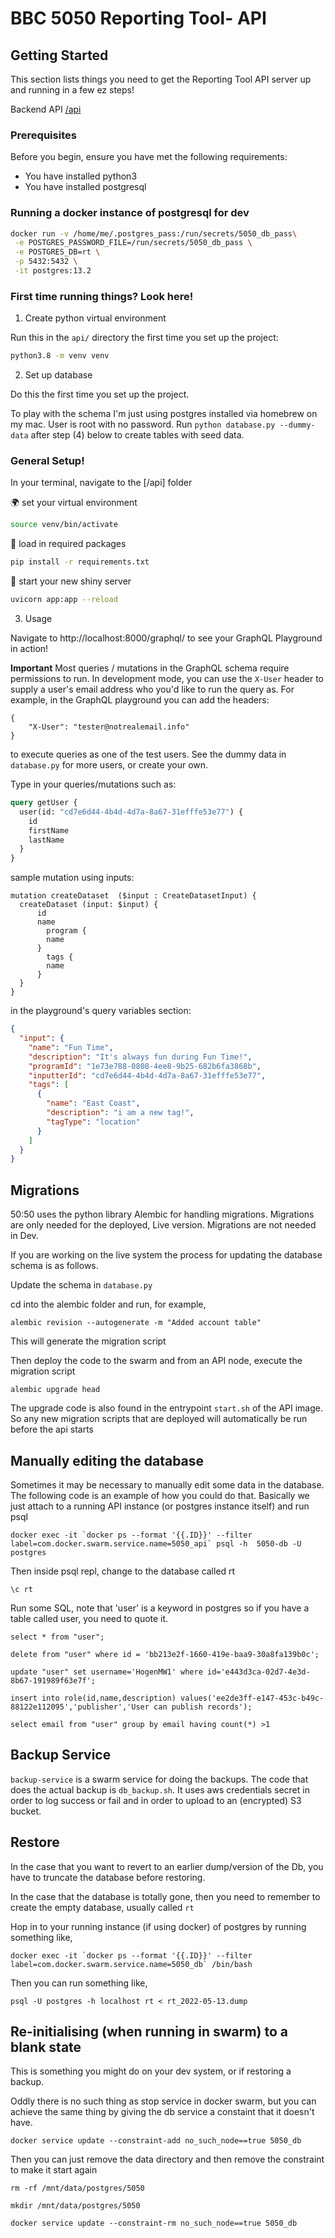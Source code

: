 # BBC 5050 Reporting Tool- API

## Getting Started

This section lists things you need to get the Reporting Tool API server up and running in a few ez steps!

Backend API
[/api](api)

### Prerequisites

Before you begin, ensure you have met the following requirements:

- You have installed python3
- You have installed postgresql

### Running a docker instance of postgresql for dev

```bash
docker run -v /home/me/.postgres_pass:/run/secrets/5050_db_pass\
 -e POSTGRES_PASSWORD_FILE=/run/secrets/5050_db_pass \
 -e POSTGRES_DB=rt \
 -p 5432:5432 \
 -it postgres:13.2
```

### First time running things? Look here!

1. Create python virtual environment

Run this in the `api/` directory the first time you set up the project:

```bash
python3.8 -m venv venv
```

2. Set up database

Do this the first time you set up the project.

To play with the schema I'm just using postgres installed via homebrew on my mac. User is root with no password. Run `python database.py --dummy-data` after step (4) below to create tables with seed data.

### General Setup!

In your terminal, navigate to the [/api] folder

🌍 set your virtual environment

```bash
source venv/bin/activate
```

🚧 load in required packages

```bash
pip install -r requirements.txt
```

🏁 start your new shiny server

```bash
uvicorn app:app --reload
```

3. Usage

Navigate to http://localhost:8000/graphql/ to see your GraphQL Playground in action!

**Important** Most queries / mutations in the GraphQL schema require permissions to run.
In development mode, you can use the `X-User` header to supply a user's email address who
you'd like to run the query as. For example, in the GraphQL playground you can add the headers:

```
{
    "X-User": "tester@notrealemail.info"
}
```

to execute queries as one of the test users.
See the dummy data in `database.py` for more users, or create your own.

Type in your queries/mutations such as:

```graphql
query getUser {
  user(id: "cd7e6d44-4b4d-4d7a-8a67-31efffe53e77") {
    id
    firstName
    lastName
  }
}
```

sample mutation using inputs:

```
mutation createDataset  ($input : CreateDatasetInput) {
  createDataset (input: $input) {
      id
      name
    	program {
        name
      }
    	tags {
        name
      }
  }
}
```

in the playground's query variables section:

```json
{
  "input": {
    "name": "Fun Time",
    "description": "It's always fun during Fun Time!",
    "programId": "1e73e788-0808-4ee8-9b25-682b6fa3868b",
    "inputterId": "cd7e6d44-4b4d-4d7a-8a67-31efffe53e77",
    "tags": [
      {
        "name": "East Coast",
        "description": "i am a new tag!",
        "tagType": "location"
      }
    ]
  }
}
```

## Migrations

50:50 uses the python library Alembic for handling migrations. Migrations are only needed for the deployed, Live version. Migrations are not needed in Dev.

If you are working on the live system the process for updating the database schema is as follows. 

Update the schema in `database.py`

cd into the alembic folder and run, for example,

    alembic revision --autogenerate -m "Added account table"

This will generate the migration script

Then deploy the code to the swarm and from an API node, execute the migration script

    alembic upgrade head

The upgrade code is also found in the entrypoint `start.sh` of the API image. So any new migration scripts that are deployed will automatically be run before the api starts

## Manually editing the database

Sometimes it may be necessary to manually edit some data in the database.  The following code is an example of how you could do that. Basically we just attach to a running API instance (or postgres instance itself) and run psql

    docker exec -it `docker ps --format '{{.ID}}' --filter label=com.docker.swarm.service.name=5050_api` psql -h  5050-db -U postgres

Then inside psql repl, change to the database called rt

    \c rt

Run some SQL, note that 'user' is a keyword in postgres so if you have a table called user, you need to quote it.

    select * from "user";
    
    delete from "user" where id = 'bb213e2f-1660-419e-baa9-30a8fa139b0c';
    
    update "user" set username='HogenMW1' where id='e443d3ca-02d7-4e3d-8b67-191989f63e7f';
    
    insert into role(id,name,description) values('ee2de3ff-e147-453c-b49c-88122e112095','publisher','User can publish records');
    
    select email from "user" group by email having count(*) >1

## Backup Service

`backup-service` is a swarm service for doing the backups. The code that does the actual backup is `db_backup.sh`. It uses aws credentials secret in order to log success or fail and in order to upload to an (encrypted) S3 bucket.

## Restore

In the case that you want to revert to an earlier dump/version of the Db, you have to truncate the database before restoring.

In the case that the database is totally gone, then you need to remember to create the empty database, usually called `rt`

Hop in to your running instance (if using docker) of postgres by running something like, 

    docker exec -it `docker ps --format '{{.ID}}' --filter label=com.docker.swarm.service.name=5050_db` /bin/bash

Then you can run something like,

    psql -U postgres -h localhost rt < rt_2022-05-13.dump

## Re-initialising (when running in swarm) to a blank state

This is something you might do on your dev system, or if restoring a backup.

Oddly there is no such thing as stop service in docker swarm, but you can achieve the same thing by giving the db service a constaint that it doesn't have.

    docker service update --constraint-add no_such_node==true 5050_db

Then you can just remove the data directory and then remove the constraint to make it start again

    rm -rf /mnt/data/postgres/5050
    
    mkdir /mnt/data/postgres/5050
    
    docker service update --constraint-rm no_such_node==true 5050_db